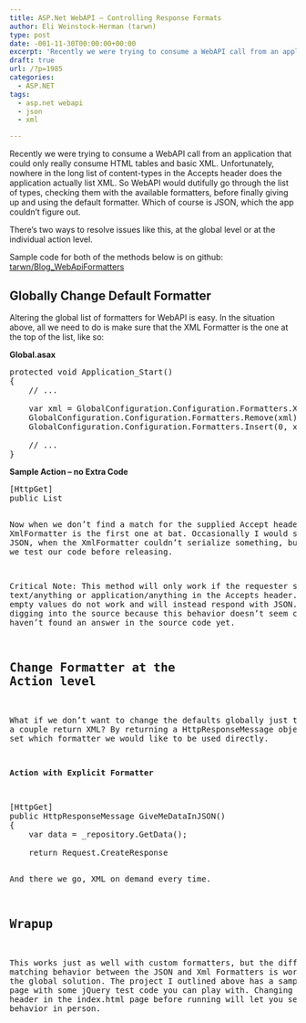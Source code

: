```yaml
---
title: ASP.Net WebAPI – Controlling Response Formats
author: Eli Weinstock-Herman (tarwn)
type: post
date: -001-11-30T00:00:00+00:00
excerpt: 'Recently we were trying to consume a WebAPI call from an application that could only really consume HTML tables and basic XML. Unfortunately, nowhere in the long list of content-types in the Accepts header does the application actually list XML. So WebA&hellip;'
draft: true
url: /?p=1985
categories:
  - ASP.NET
tags:
  - asp.net webapi
  - json
  - xml

---
```

Recently we were trying to consume a WebAPI call from an application that could only really consume HTML tables and basic XML. Unfortunately, nowhere in the long list of content-types in the Accepts header does the application actually list XML. So WebAPI would dutifully go through the list of types, checking them with the available formatters, before finally giving up and using the default formatter. Which of course is JSON, which the app couldn&#8217;t figure out.

There&#8217;s two ways to resolve issues like this, at the global level or at the individual action level.

Sample code for both of the methods below is on github: [tarwn/Blog_WebApiFormatters][1]

## Globally Change Default Formatter

Altering the global list of formatters for WebAPI is easy. In the situation above, all we need to do is make sure that the XML Formatter is the one at the top of the list, like so:

**Global.asax**

<pre>protected void Application_Start()
{
	// ...

	var xml = GlobalConfiguration.Configuration.Formatters.XmlFormatter;
	GlobalConfiguration.Configuration.Formatters.Remove(xml);
	GlobalConfiguration.Configuration.Formatters.Insert(0, xml);

	// ...
}</pre>

**Sample Action &#8211; no Extra Code**

<pre>[HttpGet]
public List<SampleObject&gt; GiveMeData()
{
	return _repository.GetData();
}</pre>

Now when we don&#8217;t find a match for the supplied Accept headers, the XmlFormatter is the first one at bat. Occasionally I would still receive JSON, when the XmlFormatter couldn&#8217;t serialize something, but that&#8217;s why we test our code before releasing.

Critical Note: This method will only work if the requester specifies text/anything or application/anything in the Accepts header. \*/\* and empty values do not work and will instead respond with JSON. I&#8217;ve been digging into the source because this behavior doesn&#8217;t seem correct, but haven&#8217;t found an answer in the source code yet. 

## Change Formatter at the Action level

What if we don&#8217;t want to change the defaults globally just to ensure a couple return XML? By returning a HttpResponseMessage object, we can set which formatter we would like to be used directly. 

**Action with Explicit Formatter**

<pre>[HttpGet]
public HttpResponseMessage GiveMeDataInJSON()
{
	var data = _repository.GetData();

	return Request.CreateResponse<List<SampleObject&gt;&gt;(HttpStatusCode.OK, data, new JsonMediaTypeFormatter());
}</pre>

And there we go, XML on demand every time.

## Wrapup

This works just as well with custom formatters, but the difference in matching behavior between the JSON and Xml Formatters is worrisome for the global solution. The project I outlined above has a sample index page with some jQuery test code you can play with. Changing the Accepts header in the index.html page before running will let you see the behavior in person.

 [1]: https://github.com/tarwn/Blog_WebApiFormatters